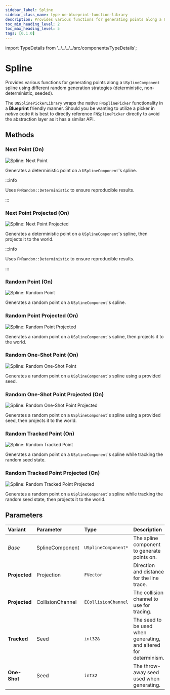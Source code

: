 ```yaml
---
sidebar_label: Spline
sidebar_class_name: type ue-blueprint-function-library
description: Provides various functions for generating points along a USplineComponent spline using different random generation strategies.
toc_min_heading_level: 2
toc_max_heading_level: 5
tags: [0.1.0]
---
```


import TypeDetails from '../../../../src/components/TypeDetails';

# Spline

<TypeDetails icon="ue-blueprint-function-library" base="UBlueprintFunctionLibrary" type="UNSplinePickerLibrary" typeExtra="/ FNSplinePicker" headerFile="NexusActorPools/Public/NSplinePickerLibrary.h" />

Provides various functions for generating points along a `USplineComponent` spline using different random generation strategies (deterministic, non-deterministic, seeded).

The `UNSplinePickerLibrary` wraps the native `FNSplinePicker` functionality in a **Blueprint** friendly manner. Should you be wanting to utilize a picker in _native_ code it is best to directly reference `FNSplinePicker` directly to avoid the abstraction layer as it has a similar API.

## Methods

### Next Point (On)

![Spline: Next Point](spline/spline-next-point.webp) 

Generates a deterministic point on a `USplineComponent`'s spline.

:::info

Uses `FNRandom::Deterministic` to ensure reproducible results.

:::

### Next Point Projected (On)

![Spline: Next Point Projected](spline/spline-next-point-projected.webp)

Generates a deterministic point on a `USplineComponent`'s spline, then projects it to the world.

:::info

Uses `FNRandom::Deterministic` to ensure reproducible results.

:::

### Random Point (On)

![Spline: Random Point](spline/spline-random-point.webp)

Generates a random point on a `USplineComponent`'s spline.

### Random Point Projected (On)

![Spline: Random Point Projected](spline/spline-random-point-projected.webp)

Generates a random point on a `USplineComponent`'s spline, then projects it to the world.

### Random One-Shot Point (On)

![Spline: Random One-Shot Point](spline/spline-random-one-shot-point.webp)

Generates a random point on a `USplineComponent`'s spline using a provided seed.

### Random One-Shot Point Projected (On)

![Spline: Random One-Shot Point Projected](spline/spline-random-one-shot-point-projected.webp)

Generates a random point on a `USplineComponent`'s spline using a provided seed, then projects it to the world.

### Random Tracked Point (On)

![Spline: Random Tracked Point](spline/spline-random-tracked-point.webp)

Generates a random point on a `USplineComponent`'s spline while tracking the random seed state.

### Random Tracked Point Projected (On)

![Spline: Random Tracked Point Projected](spline/spline-random-tracked-point-projected.webp)

Generates a random point on a `USplineComponent`'s spline while tracking the random seed state, then projects it to the world.

## Parameters

|Variant|Parameter|Type|Description|Default|
|:--|:--|:--|:--|:--|
| _Base_ | SplineComponent | `USplineComponent*` |The spline component to generate points on. ||
| **Projected** | Projection | `FVector` | Direction and distance for the line trace. | `FVector(0,0,-500.f)` |
| **Projected** | CollisionChannel | `ECollisionChannel` | The collision channel to use for tracing. | `ECC_WorldStatic` |
| **Tracked** | Seed | `int32&` | The seed to be used when generating, and altered for determinism. | |
| **One-Shot** | Seed | `int32` | The throw-away seed used when generating. | |